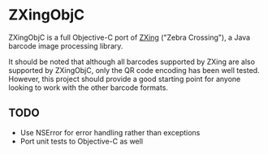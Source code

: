 ZXingObjC
=========

ZXingObjC is a full Objective-C port of [ZXing](http://code.google.com/p/zxing/) ("Zebra Crossing"), a Java barcode image processing library.

It should be noted that although all barcodes supported by ZXing are also supported by ZXingObjC, only the QR code encoding has been well tested. However, this project should provide a good starting point for anyone looking to work with the other barcode formats.

TODO
----

* Use NSError for error handling rather than exceptions
* Port unit tests to Objective-C as well